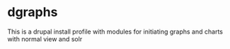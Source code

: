dgraphs
=======

This is a drupal install profile with modules for initiating graphs and charts with normal view and solr
